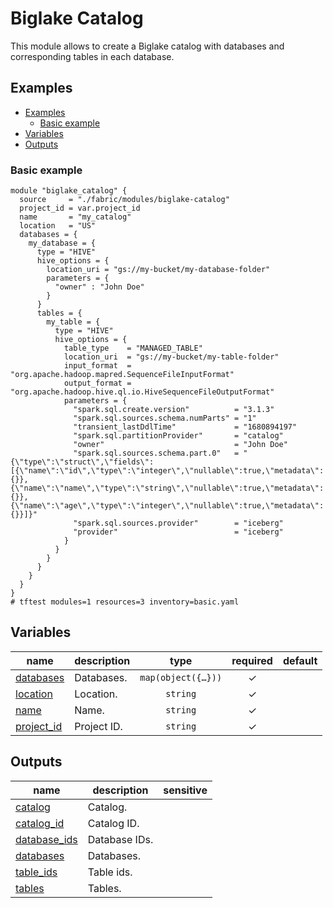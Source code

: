 # Biglake Catalog

This module allows to create a Biglake catalog with databases and corresponding tables in each database.

## Examples

<!-- BEGIN TOC -->
- [Examples](#examples)
  - [Basic example](#basic-example)
- [Variables](#variables)
- [Outputs](#outputs)
<!-- END TOC -->

### Basic example

```hcl
module "biglake_catalog" {
  source     = "./fabric/modules/biglake-catalog"
  project_id = var.project_id
  name       = "my_catalog"
  location   = "US"
  databases = {
    my_database = {
      type = "HIVE"
      hive_options = {
        location_uri = "gs://my-bucket/my-database-folder"
        parameters = {
          "owner" : "John Doe"
        }
      }
      tables = {
        my_table = {
          type = "HIVE"
          hive_options = {
            table_type    = "MANAGED_TABLE"
            location_uri  = "gs://my-bucket/my-table-folder"
            input_format  = "org.apache.hadoop.mapred.SequenceFileInputFormat"
            output_format = "org.apache.hadoop.hive.ql.io.HiveSequenceFileOutputFormat"
            parameters = {
              "spark.sql.create.version"          = "3.1.3"
              "spark.sql.sources.schema.numParts" = "1"
              "transient_lastDdlTime"             = "1680894197"
              "spark.sql.partitionProvider"       = "catalog"
              "owner"                             = "John Doe"
              "spark.sql.sources.schema.part.0"   = "{\"type\":\"struct\",\"fields\":[{\"name\":\"id\",\"type\":\"integer\",\"nullable\":true,\"metadata\":{}},{\"name\":\"name\",\"type\":\"string\",\"nullable\":true,\"metadata\":{}},{\"name\":\"age\",\"type\":\"integer\",\"nullable\":true,\"metadata\":{}}]}"
              "spark.sql.sources.provider"        = "iceberg"
              "provider"                          = "iceberg"
            }
          }
        }
      }
    }
  }
}
# tftest modules=1 resources=3 inventory=basic.yaml
```
<!-- BEGIN TFDOC -->
## Variables

| name | description | type | required | default |
|---|---|:---:|:---:|:---:|
| [databases](variables.tf#L17) | Databases. | <code title="map&#40;object&#40;&#123;&#10;  type &#61; string&#10;  hive_options &#61; object&#40;&#123;&#10;    location_uri &#61; string&#10;    parameters   &#61; optional&#40;map&#40;string&#41;, &#123;&#125;&#41;&#10;  &#125;&#41;&#10;  tables &#61; map&#40;object&#40;&#123;&#10;    type &#61; string&#10;    hive_options &#61; object&#40;&#123;&#10;      table_type    &#61; string&#10;      location_uri  &#61; string&#10;      input_format  &#61; string&#10;      output_format &#61; string&#10;      parameters    &#61; optional&#40;map&#40;string&#41;, &#123;&#125;&#41;&#10;    &#125;&#41;&#10;  &#125;&#41;&#41;&#10;&#125;&#41;&#41;">map&#40;object&#40;&#123;&#8230;&#125;&#41;&#41;</code> | ✓ |  |
| [location](variables.tf#L38) | Location. | <code>string</code> | ✓ |  |
| [name](variables.tf#L43) | Name. | <code>string</code> | ✓ |  |
| [project_id](variables.tf#L48) | Project ID. | <code>string</code> | ✓ |  |

## Outputs

| name | description | sensitive |
|---|---|:---:|
| [catalog](outputs.tf#L17) | Catalog. |  |
| [catalog_id](outputs.tf#L22) | Catalog ID. |  |
| [database_ids](outputs.tf#L27) | Database IDs. |  |
| [databases](outputs.tf#L32) | Databases. |  |
| [table_ids](outputs.tf#L37) | Table ids. |  |
| [tables](outputs.tf#L42) | Tables. |  |
<!-- END TFDOC -->
